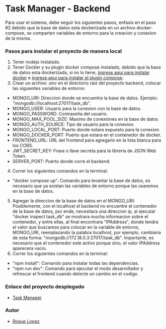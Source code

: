 # Task Manager - Backend

Para usar el sistema, debe seguir los siguientes pasos, enfasis en el paso #2 debido que la base de datos esta dockerizada en un archivo docker-compose, se comparten variables de entorno para la creacion y conexion de la misma.

### Pasos para instalar el proyecto de manera local
1) Tener nodejs instalado.
2) Tener Docker y su plugin docker compose instalado, debido que la base de datos esta dockerizada, si no lo tiene, [ingrese aqui para instalar docker](https://docs.docker.com/engine/install/) e [ingrese aqui para instalar el plugin compose](https://docs.docker.com/compose/install/).
3) Crear un archivo .env en el directorio raiz del proyecto backend, colocar las siguientes variables de entorno:
- MONGO_URI: Direccion donde se encuentra la base de datos. Ejemplo: "mongodb://localhost:27017/task_db".
- MONGO_USER: Usuario para la conexion con la base de datos.
- MONGO_PASSWORD: Contraseña del usuario.
- MONGO_MAX_POOL_SIZE: Maximo de conexiones en la base de datos
- MONGO_AUTH_SOURCE: Tipo de usuario para la conexion.
- MONGO_LOCAL_PORT: Puerto donde estara expuesto para la conexion
- MONGO_DOCKER_PORT: Puerto que estara en el contenedor de docker.
- FRONTEND_URL: URL del frontend para agregarlo en la lista blanca para los CORS.
- JWT_SECRET_KEY: Frase o llave secreta para la libreria de JSON Web Token.
- SERVER_PORT: Puerto donde corre el backend.
4) Correr los siguientes comandos en la terminal:
- "docker compose up": Comando para levantar la base de datos, es necesario que ya existan las variables de entorno porque las usaremos en la base de datos.
5) Agregar la direccion de la base de datos en el MONGO_URI: Posiblemente, con el localhost el backend no encuentre el contenedor de la base de datos, por ende, necesitara una direccion ip, al ejecutar "docker inspect task_db" se mostrara mucha informacion sobre el contenedor, y entre ellas, al final encontrara "IPAddress", donde tendra el valor que buscamos para colocar en la variable de entorno, MONGO_URI, reemplazando la palabra localhost, por ejemplo, cambiaria de esta forma: "mongodb://172.18.0.3:27017/task_db". Importante, es necesario que el contenedor este activo porque sino, el valor IPAddress aparecera vacio.
6) Correr los siguientes comandos en la terminal:
- "npm install": Comando para instalar todas las dependencias.
- "npm run dev": Comando para ejecutar el modo desarrollador y refrescar el frontend cuando detecte un cambio en el codigo.

### Enlace del proyecto desplegado
- [Task Manager]()

### Autor
- [Roque Lopez](https://www.linkedin.com/in/roque-lopez-4800731a2/)
